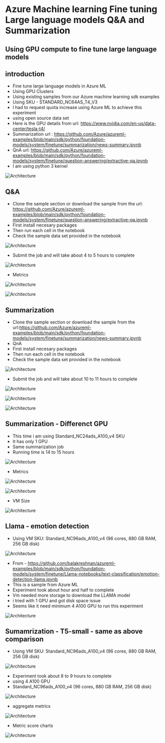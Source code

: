 # Azure Machine learning Fine tuning Large language models Q&A and Summarization

## Using GPU compute to fine tune large language models

## introduction

- Fine tune large language models in Azure ML
- Using GPU Clusters
- Using existing samples from our Azure machine learning sdk examples
- Using SKU - STANDARD_NC64AS_T4_V3
- I had to request quota increase using Azure ML to achieve this experiment
- using open source data set
- Here is the GPU details from url: https://www.nvidia.com/en-us/data-center/tesla-t4/
- Summarization url : https://github.com/Azure/azureml-examples/blob/main/sdk/python/foundation-models/system/finetune/summarization/news-summary.ipynb
- QnA url: https://github.com/Azure/azureml-examples/blob/main/sdk/python/foundation-models/system/finetune/question-answering/extractive-qa.ipynb
- I am using python 3 kernel

![Architecture](https://github.com/balakreshnan/Samples2023/blob/main/AzureML/Images/finetune1.jpg "Architecture")

## Q&A

- Clone the sample section or download the sample from the url: https://github.com/Azure/azureml-examples/blob/main/sdk/python/foundation-models/system/finetune/question-answering/extractive-qa.ipynb
- First install necesary packages
- Then run each cell in the notebook
- Check the sample data set provided in the notebook

![Architecture](https://github.com/balakreshnan/Samples2023/blob/main/AzureML/Images/finetune2.jpg "Architecture")

- Submit the job and will take about 4 to 5 hours to complete

![Architecture](https://github.com/balakreshnan/Samples2023/blob/main/AzureML/Images/finetune4.jpg "Architecture")

- Metrics

![Architecture](https://github.com/balakreshnan/Samples2023/blob/main/AzureML/Images/finetune6.jpg "Architecture")

![Architecture](https://github.com/balakreshnan/Samples2023/blob/main/AzureML/Images/finetune7.jpg "Architecture")

## Summarization

- Clone the sample section or download the sample from the url:https://github.com/Azure/azureml-examples/blob/main/sdk/python/foundation-models/system/finetune/summarization/news-summary.ipynb
- QnA 
- First install necesary packages
- Then run each cell in the notebook
- Check the sample data set provided in the notebook

![Architecture](https://github.com/balakreshnan/Samples2023/blob/main/AzureML/Images/finetune3.jpg "Architecture")

- Submit the job and will take about 10 to 11 hours to complete

![Architecture](https://github.com/balakreshnan/Samples2023/blob/main/AzureML/Images/finetune5.jpg "Architecture")

![Architecture](https://github.com/balakreshnan/Samples2023/blob/main/AzureML/Images/finetune8.jpg "Architecture")

![Architecture](https://github.com/balakreshnan/Samples2023/blob/main/AzureML/Images/finetune9.jpg "Architecture")

## Summarization - Differenct GPU

- This time i am using Standard_NC24ads_A100_v4 SKU
- It has only 1 GPU
- Same summarization job
- Running time is 14 to 15 hours
  
![Architecture](https://github.com/balakreshnan/Samples2023/blob/main/AzureML/Images/finetune10.jpg "Architecture")

- Metrics

![Architecture](https://github.com/balakreshnan/Samples2023/blob/main/AzureML/Images/finetune11.jpg "Architecture")

![Architecture](https://github.com/balakreshnan/Samples2023/blob/main/AzureML/Images/finetune12.jpg "Architecture")

- VM Size

![Architecture](https://github.com/balakreshnan/Samples2023/blob/main/AzureML/Images/finetune13.jpg "Architecture")

## Llama - emotion detection

- Using VM SKU: Standard_NC96ads_A100_v4 (96 cores, 880 GB RAM, 256 GB disk)

![Architecture](https://github.com/balakreshnan/Samples2023/blob/main/AzureML/Images/finetune15.jpg "Architecture")

- From - https://github.com/balakreshnan/azureml-examples/blob/main/sdk/python/foundation-models/system/finetune/Llama-notebooks/text-classification/emotion-detection-llama.ipynb
- This is a sample from Azure ML
- Experiment took about hour and half to complete
- Vm needed more storage to download the LLAMA model
- i tried with 1 GPU and got disk space issue
- Seems like it need minimum 4 A100 GPU to run this experiment

![Architecture](https://github.com/balakreshnan/Samples2023/blob/main/AzureML/Images/finetune14.jpg "Architecture")

## Sumamrization - T5-small - same as above comparison

- Using VM SKU: Standard_NC96ads_A100_v4 (96 cores, 880 GB RAM, 256 GB disk)

![Architecture](https://github.com/balakreshnan/Samples2023/blob/main/AzureML/Images/finetune17.jpg "Architecture")

- Experiment took about 8 to 9 hours to complete
- using 4 A100 GPU
- Standard_NC96ads_A100_v4 (96 cores, 880 GB RAM, 256 GB disk)

![Architecture](https://github.com/balakreshnan/Samples2023/blob/main/AzureML/Images/finetune16.jpg "Architecture")

- aggregate metrics

![Architecture](https://github.com/balakreshnan/Samples2023/blob/main/AzureML/Images/finetune18.jpg "Architecture")

- Metric score charts

![Architecture](https://github.com/balakreshnan/Samples2023/blob/main/AzureML/Images/finetune19.jpg "Architecture")